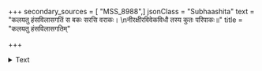 +++
secondary_sources = [ "MSS_8988",]
jsonClass = "Subhaashita"
text = "कलयतु हंसविलासगतिं स बकः सरसि वराकः।  \nनीरक्षीरविवेकविधौ तस्य कुतः परिपाकः॥"
title = "कलयतु हंसविलासगतिम्"

+++

<details><summary>Text</summary>

कलयतु हंसविलासगतिं स बकः सरसि वराकः।  
नीरक्षीरविवेकविधौ तस्य कुतः परिपाकः॥
</details>
